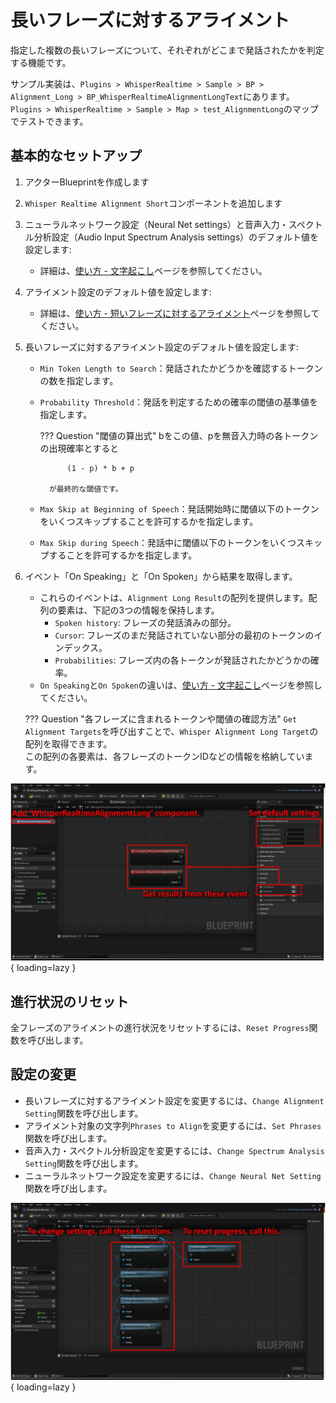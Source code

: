 # 長いフレーズに対するアライメント

指定した複数の長いフレーズについて、それぞれがどこまで発話されたかを判定する機能です。

サンプル実装は、`Plugins > WhisperRealtime > Sample > BP > Alignment_Long > BP_WhisperRealtimeAlignmentLongText`にあります。  
`Plugins > WhisperRealtime > Sample > Map > test_AlignmentLong`のマップでテストできます。

## 基本的なセットアップ
1. アクターBlueprintを作成します
2. `Whisper Realtime Alignment Short`コンポーネントを追加します
3. ニューラルネットワーク設定（Neural Net settings）と音声入力・スペクトル分析設定（Audio Input Spectrum Analysis settings）のデフォルト値を設定します:
	- 詳細は、[使い方 - 文字起こし](../how-to-use-transcript)ページを参照してください。
4. アライメント設定のデフォルト値を設定します:
	- 詳細は、[使い方 - 短いフレーズに対するアライメント](../how-to-use-alignment-short)ページを参照してください。
5. 長いフレーズに対するアライメント設定のデフォルト値を設定します:
	- `Min Token Length to Search`：発話されたかどうかを確認するトークンの数を指定します。
	- `Probability Threshold`：発話を判定するための確率の閾値の基準値を指定します。
		
		??? Question "閾値の算出式"
			bをこの値、pを無音入力時の各トークンの出現確率とすると

			    (1 - p) * b + p
			
			が最終的な閾値です。

	- `Max Skip at Beginning of Speech`：発話開始時に閾値以下のトークンをいくつスキップすることを許可するかを指定します。
	- `Max Skip during Speech`：発話中に閾値以下のトークンをいくつスキップすることを許可するかを指定します。

5. イベント「On Speaking」と「On Spoken」から結果を取得します。
	- これらのイベントは、`Alignment Long Result`の配列を提供します。配列の要素は、下記の3つの情報を保持します。
		- `Spoken history`: フレーズの発話済みの部分。
		- `Cursor`: フレーズのまだ発話されていない部分の最初のトークンのインデックス。
		- `Probabilities`: フレーズ内の各トークンが発話されたかどうかの確率。
	- `On Speaking`と`On Spoken`の違いは、[使い方 - 文字起こし](../how-to-use-transcript)ページを参照してください。

	??? Question "各フレーズに含まれるトークンや閾値の確認方法"
		`Get Alignment Targets`を呼び出すことで、`Whisper Alignment Long Target`の配列を取得できます。  
		この配列の各要素は、各フレーズのトークンIDなどの情報を格納しています。

![](images/BP-align-long-basic-setup.png){ loading=lazy }  

## 進行状況のリセット

全フレーズのアライメントの進行状況をリセットするには、`Reset Progress`関数を呼び出します。

## 設定の変更

- 長いフレーズに対するアライメント設定を変更するには、`Change Alignment Setting`関数を呼び出します。
- アライメント対象の文字列`Phrases to Align`を変更するには、`Set Phrases`関数を呼び出します。
- 音声入力・スペクトル分析設定を変更するには、`Change Spectrum Analysis Setting`関数を呼び出します。
- ニューラルネットワーク設定を変更するには、`Change Neural Net Setting`関数を呼び出します。

![](images/BP-align-long-change-setting.png){ loading=lazy }  
